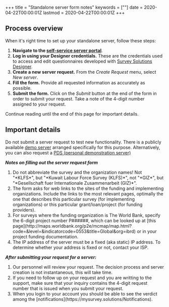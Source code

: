 ﻿+++
title = "Standalone server form notes"
keywords = [""]
date = 2020-04-22T00:00:01Z
lastmod = 2020-04-22T00:00:01Z
+++


Process overview
---------------

When it's right time to set up your standalone server, follow these steps:

1. **Navigate to the [self-service server portal](https://mysurvey.solutions)**.
2. **Log in using your Designer credentials.** These are the
    credentials used to access and edit questionnaires developed with
    [Survey Solutions Designer](https://designer.mysurvey.solutions).
3. **Create a new server request.** From the *Create Request* menu,
    select *New server*.
4. **Fill the form.** Provide all requested information
    as accurately as possible. 
5. **Submit the form.** Click on the *Submit* button at the end
    of the form in order to submit your request. Take a note of the
    4-digit number assigned to your request.

Continue reading until the end of this page for important details.

Important details
-----------------

Do not submit a server request to test new functionality. There is a
    publicly available [demo server](/headquarters/config/demo-server)
    arranged specifically for this purpose. Alternatively, you can 
    also request a [PDS (personal demonstration server)](/headquarters/config/personal-demo-server/) 

***Notes on filling out the server request form***

<OL>

<LI> Do not abbreviate the survey and the organization names! Not "*KLFS*",
but "*Kuwait Labour Force Survey (KLFS)*", not "*GIZ*", but
"*Gesellschaft fuer Internationale Zusammenarbeit (GIZ)*".

<LI> The form asks for web links to the sites of the funding and
implementing organizations. Include the links to the most relevant pages,
optimally the one that describes this particular survey
(for implementing organizations) or this particular grant/loan/project
(for funding providers).

<LI> For surveys where the funding organization is The World Bank,
specify the 6-digit project number P######, which can be looked up at
[this page](http://maps.worldbank.org/p2e/mcmap/map.html?code=&level=&indicatorcode=0553&title=Global&org=ibrd)
or in your project funding documentation.

<LI> The IP address of the server must be a fixed (aka static) 
IP address. To determine whether your address is fixed or not,
contact your ISP.

</OL>

***After submitting your request for a server:***

<OL>

<LI> Our personnel will review your request. The decision process and server
creation is not instantaneous, this will take time.

<LI> If you need to follow up on your request and you are writting to the
support, make sure that your inquiry contains the 4-digit request number
that is issued when you submit your request.

<LI> When you login to your account you should be able to see the verdict
among the [notifications](https://mysurvey.solutions/Notifications).

</OL>